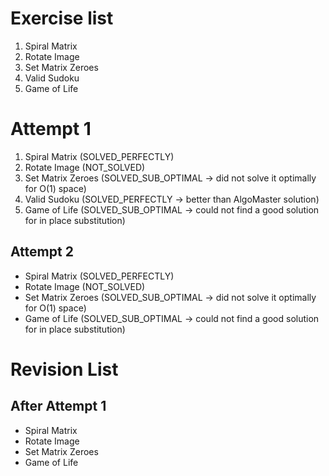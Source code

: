 # Exercise list 
1. Spiral Matrix
2. Rotate Image 
3. Set Matrix Zeroes 
4. Valid Sudoku 
5. Game of Life

# Attempt 1
1. Spiral Matrix (SOLVED_PERFECTLY)
2. Rotate Image (NOT_SOLVED)
3. Set Matrix Zeroes (SOLVED_SUB_OPTIMAL -> did not solve it optimally for O(1) space)
4. Valid Sudoku (SOLVED_PERFECTLY -> better  than AlgoMaster solution)
5. Game of Life (SOLVED_SUB_OPTIMAL -> could not find a good solution for in place substitution)

## Attempt 2
* Spiral Matrix (SOLVED_PERFECTLY)
* Rotate Image (NOT_SOLVED)
* Set Matrix Zeroes (SOLVED_SUB_OPTIMAL -> did not solve it optimally for O(1) space)
* Game of Life (SOLVED_SUB_OPTIMAL -> could not find a good solution for in place substitution)

# Revision List
## After Attempt 1
* Spiral Matrix
* Rotate Image 
* Set Matrix Zeroes
* Game of Life